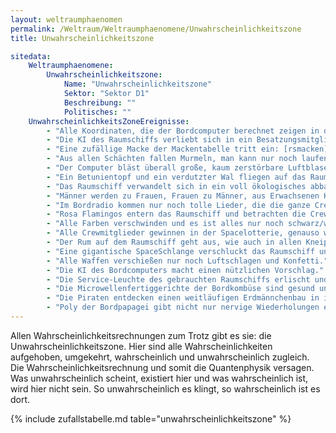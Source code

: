 ```yaml
---
layout: weltraumphaenomen
permalink: /Weltraum/Weltraumphaenomene/Unwahrscheinlichkeitszone
title: Unwahrscheinlichkeitszone

sitedata:
    Weltraumphaenomene:
        Unwahrscheinlichkeitszone:
            Name: "Unwahrscheinlichkeitszone"
            Sektor: "Sektor D1"
            Beschreibung: ""
            Politisches: ""
    UnwahrscheinlichkeitsZoneEreignisse:
        - "Alle Koordinaten, die der Bordcomputer berechnet zeigen in die entgegengesetzte Richtung."
        - "Die KI des Raumschiffs verliebt sich in ein Besatzungsmitglied."
        - "Eine zufällige Macke der Mackentabelle tritt ein: [rsmacken]"
        - "Aus allen Schächten fallen Murmeln, man kann nur noch laufen wenn man 2 Erfolge auf Söldner schafft."
        - "Der Computer bläst überall große, kaum zerstörbare Luftblasen aus."
        - "Ein Betunientopf und ein verdutzter Wal fliegen auf das Raumschiff zu."
        - "Das Raumschiff verwandelt sich in ein voll ökologisches abbaubares Schiff aus Holz und Efeu."
        - "Männer werden zu Frauen, Frauen zu Männer, aus Erwachsenen Kinder und aus Kinder Erwachsene."
        - "Im Bordradio kommen nur noch tolle Lieder, die die ganze Crew abrocken lässt und kein Moderator quatscht dazwischen."
        - "Rosa Flamingos entern das Raumschiff und betrachten die Crew als ihren Nachwuchs."
        - "Alle Farben verschwinden und es ist alles nur noch schwarz/weiß."
        - "Alle Crewmitglieder gewinnen in der Spacelotterie, genauso wie alle anderen Piraten des Universums."
        - "Der Rum auf dem Raumschiff geht aus, wie auch in allen Kneipen im Sektor."
        - "Eine gigantische SpaceSchlange verschluckt das Raumschiff und beginnt es zu verdauen."
        - "Alle Waffen verschießen nur noch Luftschlagen und Konfetti."
        - "Die KI des Bordcomputers macht einen nützlichen Vorschlag."
        - "Die Service-Leuchte des gebrauchten Raumschiffs erlischt und alle Diagnoseläufe berichten von einem tiptop Raumschiff."
        - "Die Microwellenfertiggerichte der Bordkombüse sind gesund und äußerst schmackhaft."
        - "Die Piraten entdecken einen weitläufigen Erdmännchenbau in ihrem Raumschiff, in dem sich viele verloren geglaubte Dinge finden lassen."
        - "Poly der Bordpapagei gibt nicht nur nervige Wiederholungen eines nervigen Satzes wieder, sondern beteiligt sich am aktuellen Diskurs."
---
```




Allen Wahrscheinlichkeitsrechnungen zum Trotz gibt es sie: die Unwahrscheinlichkeitszone. Hier sind alle Wahrscheinlichkeiten aufgehoben, umgekehrt, wahrscheinlich und unwahrscheinlich zugleich. Die Wahrscheinlichkeitsrechnung und somit die Quantenphysik versagen. Was unwahrscheinlich scheint, existiert hier und was wahrscheinlich ist, wird hier nicht sein. So unwahrscheinlich es klingt, so wahrscheinlich ist es dort.

{% include zufallstabelle.md table="unwahrscheinlichkeitszone" %}
